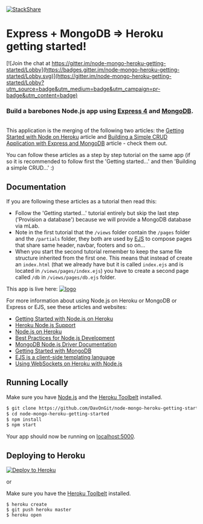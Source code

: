 [![StackShare](http://img.shields.io/badge/tech-stack-0690fa.svg?style=flat)](http://stackshare.io/DavOnGit/myown)

# **Express + MongoDB => Heroku getting started!**

[![Join the chat at https://gitter.im/node-mongo-heroku-getting-started/Lobby](https://badges.gitter.im/node-mongo-heroku-getting-started/Lobby.svg)](https://gitter.im/node-mongo-heroku-getting-started/Lobby?utm_source=badge&utm_medium=badge&utm_campaign=pr-badge&utm_content=badge)

### Build a barebones Node.js app using [Express 4](http://expressjs.com/) and [MongoDB](https://www.mongodb.com/).
&nbsp;  
This application is the merging of the following two articles: the [Getting Started with Node on Heroku](https://devcenter.heroku.com/articles/getting-started-with-nodejs) article and [Building a Simple CRUD Application with Express and MongoDB](https://zellwk.com/blog/crud-express-mongodb/) article - check them out.

You can follow these articles as a step by step tutorial on the same app (if so it is recommended to follow first the 'Getting started...' and then 'Building a simple CRUD...' :)

## Documentation

If you are following these articles as a tutorial then read this:
- Follow the 'Getting started...' tutorial entirely but skip the last step ('Provision a database') because we will provide a MongoDB database via mLab.
- Note in the first tutorial that the `/views` folder contain the `/pages` folder and the `/partials` folder, they both are used by [EJS](http://www.embeddedjs.com/) to compose pages that share same header, navbar, footers and so on...
- When you start the second tutorial remember to keep the same file structure inherited from the first one. This means that instead of create an `index.html` (that we already have but it is called `index.ejs` and is located in `/views/pages/index.ejs`) you have to create a second page called `/db` in `/views/pages/db.ejs` folder.

This app is live here: [![logo](/public/icon48.png "Run the demo app on heroku")](https://hero-tut.herokuapp.com/)

For more information about using Node.js on Heroku or MongoDB or Express or EJS, see these articles and websites:

- [Getting Started with Node.js on Heroku](https://devcenter.heroku.com/articles/getting-started-with-nodejs)
- [Heroku Node.js Support](https://devcenter.heroku.com/articles/nodejs-support)
- [Node.js on Heroku](https://devcenter.heroku.com/categories/nodejs)
- [Best Practices for Node.js Development](https://devcenter.heroku.com/articles/node-best-practices)
- [MongoDB Node.js Driver Documentation](http://mongodb.github.io/node-mongodb-native/2.2/)
- [Getting Started with MongoDB](https://docs.mongodb.com/getting-started/shell/)
- [EJS is a client-side templating language](http://www.embeddedjs.com/)
- [Using WebSockets on Heroku with Node.js](https://devcenter.heroku.com/articles/node-websockets)

## Running Locally

Make sure you have [Node.js](http://nodejs.org/) and the [Heroku Toolbelt](https://toolbelt.heroku.com/) installed.

```sh
$ git clone https://github.com/DavOnGit/node-mongo-heroku-getting-started.git # or clone your own fork
$ cd node-mongo-heroku-getting-started
$ npm install
$ npm start
```

Your app should now be running on [localhost:5000](http://localhost:5000/).

## Deploying to Heroku

[![Deploy to Heroku](https://www.herokucdn.com/deploy/button.png)](https://heroku.com/deploy)

or

Make sure you have the [Heroku Toolbelt](https://toolbelt.heroku.com/) installed.

```
$ heroku create
$ git push heroku master
$ heroku open
```
